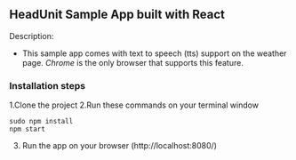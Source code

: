 ## HeadUnit Sample App built with React

Description:
>
* This sample app comes with text to speech (tts) support on the weather page.
_Chrome_ is the only browser that supports this feature.


### Installation steps

1.Clone the project
2.Run these commands on your terminal window
```
sudo npm install
npm start
```
3. Run the app on your browser (http://localhost:8080/)
